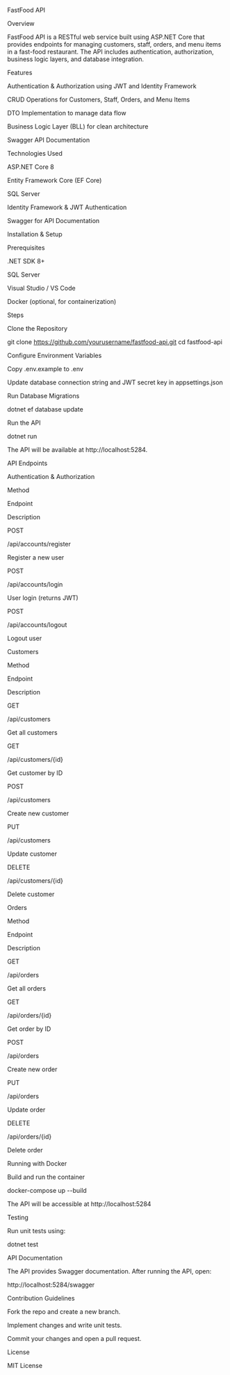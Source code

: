 FastFood API

Overview

FastFood API is a RESTful web service built using ASP.NET Core that provides endpoints for managing customers, staff, orders, and menu items in a fast-food restaurant. The API includes authentication, authorization, business logic layers, and database integration.

Features

Authentication & Authorization using JWT and Identity Framework

CRUD Operations for Customers, Staff, Orders, and Menu Items

DTO Implementation to manage data flow

Business Logic Layer (BLL) for clean architecture

Swagger API Documentation

Technologies Used

ASP.NET Core 8

Entity Framework Core (EF Core)

SQL Server

Identity Framework & JWT Authentication

Swagger for API Documentation


Installation & Setup

Prerequisites

.NET SDK 8+

SQL Server

Visual Studio / VS Code

Docker (optional, for containerization)

Steps

Clone the Repository

git clone https://github.com/yourusername/fastfood-api.git
cd fastfood-api

Configure Environment Variables

Copy .env.example to .env

Update database connection string and JWT secret key in appsettings.json

Run Database Migrations

dotnet ef database update

Run the API

dotnet run

The API will be available at http://localhost:5284.

API Endpoints

Authentication & Authorization

Method

Endpoint

Description

POST

/api/accounts/register

Register a new user

POST

/api/accounts/login

User login (returns JWT)

POST

/api/accounts/logout

Logout user

Customers

Method

Endpoint

Description

GET

/api/customers

Get all customers

GET

/api/customers/{id}

Get customer by ID

POST

/api/customers

Create new customer

PUT

/api/customers

Update customer

DELETE

/api/customers/{id}

Delete customer

Orders

Method

Endpoint

Description

GET

/api/orders

Get all orders

GET

/api/orders/{id}

Get order by ID

POST

/api/orders

Create new order

PUT

/api/orders

Update order

DELETE

/api/orders/{id}

Delete order

Running with Docker

Build and run the container

docker-compose up --build

The API will be accessible at http://localhost:5284

Testing

Run unit tests using:

dotnet test

API Documentation

The API provides Swagger documentation.
After running the API, open:

http://localhost:5284/swagger

Contribution Guidelines

Fork the repo and create a new branch.

Implement changes and write unit tests.

Commit your changes and open a pull request.

License

MIT License
